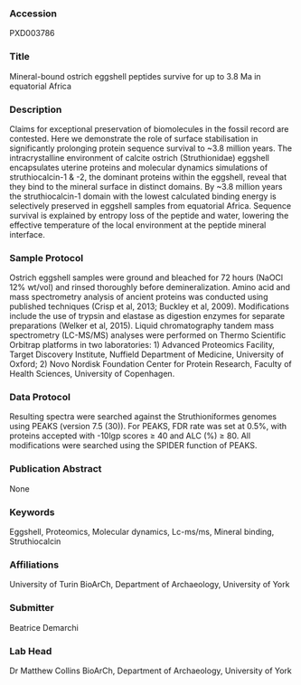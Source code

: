 ### Accession
PXD003786

### Title
Mineral-bound ostrich eggshell peptides survive for up to 3.8 Ma in equatorial Africa

### Description
Claims for exceptional preservation of biomolecules in the fossil record are contested. Here we demonstrate the role of surface stabilisation in significantly prolonging protein sequence survival to ~3.8 million years. The intracrystalline environment of calcite ostrich (Struthionidae) eggshell encapsulates uterine proteins and molecular dynamics simulations of struthiocalcin-1 & -2, the dominant proteins within the eggshell, reveal that they bind to the mineral surface in distinct domains. By ~3.8 million years the struthiocalcin-1 domain with the lowest calculated binding energy is selectively preserved in eggshell samples from equatorial Africa. Sequence survival is explained by entropy loss of the peptide and water, lowering the effective temperature of the local environment at the peptide mineral interface.

### Sample Protocol
Ostrich eggshell samples were ground and bleached for 72 hours (NaOCl 12% wt/vol) and rinsed thoroughly before demineralization. Amino acid and mass spectrometry analysis of ancient proteins was conducted using published techniques (Crisp et al, 2013; Buckley et al, 2009). Modifications include the use of trypsin and elastase as digestion enzymes for separate preparations (Welker et al, 2015). Liquid chromatography tandem mass spectrometry (LC-MS/MS) analyses were performed on Thermo Scientific Orbitrap platforms in two laboratories: 1) Advanced Proteomics Facility, Target Discovery Institute, Nuffield Department of Medicine, University of Oxford; 2) Novo Nordisk Foundation Center for Protein Research, Faculty of Health Sciences, University of Copenhagen.

### Data Protocol
Resulting spectra were searched against the Struthioniformes genomes using PEAKS (version 7.5 (30)). For PEAKS, FDR rate was set at 0.5%, with proteins accepted with -10lgp scores ≥ 40 and ALC (%) ≥ 80. All modifications were searched using the SPIDER function of PEAKS.

### Publication Abstract
None

### Keywords
Eggshell, Proteomics, Molecular dynamics, Lc-ms/ms, Mineral binding, Struthiocalcin

### Affiliations
University of Turin
BioArCh, Department of Archaeology, University of York

### Submitter
Beatrice Demarchi

### Lab Head
Dr Matthew Collins
BioArCh, Department of Archaeology, University of York


